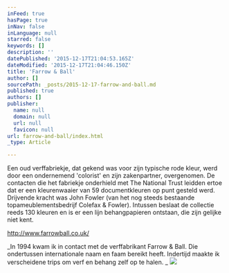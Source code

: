 ```yaml
---
inFeed: true
hasPage: true
inNav: false
inLanguage: null
starred: false
keywords: []
description: ''
datePublished: '2015-12-17T21:04:53.165Z'
dateModified: '2015-12-17T21:04:46.150Z'
title: 'Farrow & Ball'
author: []
sourcePath: _posts/2015-12-17-farrow-and-ball.md
published: true
authors: []
publisher:
  name: null
  domain: null
  url: null
  favicon: null
url: farrow-and-ball/index.html
_type: Article

---
```

Een oud verffabriekje, dat gekend was voor zijn typische rode kleur, werd door een ondernemend 'colorist' en zijn zakenpartner, overgenomen. De contacten die het fabriekje onderhield met The National Trust leidden ertoe dat er een kleurenwaaier van 59 documentkleuren op punt gesteld werd. Drijvende kracht was John Fowler (van het nog steeds bestaande topameublementsbedrijf Colefax & Fowler). Intussen beslaat de collectie reeds 130 kleuren en is er een lijn behangpapieren ontstaan, die zijn gelijke niet kent. 

[http://www.farrowball.co.uk/ ][0]

_In 1994 kwam ik in contact met de verffabrikant Farrow & Ball. Die ondertussen internationale naam en faam bereikt heeft. Indertijd maakte ik verscheidene trips om verf en behang zelf op te halen. _
![](https://the-grid-user-content.s3-us-west-2.amazonaws.com/67383600-75fd-426b-9dfa-2a69596e4a5d.gif)

[0]: http://www.farrowball.co.uk/